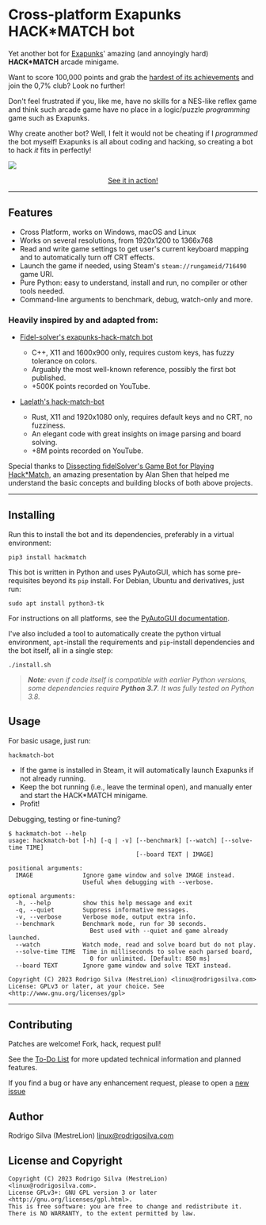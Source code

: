 # Cross-platform Exapunks HACK*MATCH bot

Yet another bot for [Exapunks][1]' amazing (and annoyingly hard)
**HACK*MATCH** arcade minigame.

Want to score 100,000 points and grab the [hardest of its achievements][2]
and join the 0,7% club? Look no further!

Don't feel frustrated if you, like me, have no skills for a NES-like reflex game
and think such arcade game have no place in a logic/puzzle _programming_ game
such as Exapunks.

Why create another bot? Well, I felt it would not be cheating if I
_programmed_ the bot myself! Exapunks is all about coding and hacking,
so creating a bot to hack _it_ fits in perfectly!

<div>
  <a href="https://www.youtube.com/watch?v=h5jue7T-gXk">
    <img src ="https://img.youtube.com/vi/h5jue7T-gXk/maxresdefault.jpg" />
    <p align="center">See it in action!</p>
  </a>
</div>

---
Features
--------
- Cross Platform, works on Windows, macOS and Linux
- Works on several resolutions, from 1920x1200 to 1366x768
- Read and write game settings to get user's current keyboard mapping and to
  automatically turn off CRT effects.
- Launch the game if needed, using Steam's `steam://rungameid/716490` game URI.
- Pure Python: easy to understand, install and run, no compiler or other tools needed.
- Command-line arguments to benchmark, debug, watch-only and more.

### Heavily inspired by and adapted from:

- [Fidel-solver's exapunks-hack-match bot](https://github.com/fidel-solver/exapunks-hack-match)
    - C++, X11 and 1600x900 only, requires custom keys, has fuzzy tolerance on colors.
    - Arguably the most well-known reference, possibly the first bot published.
    - +500K points recorded on YouTube.

- [Laelath's hack-match-bot](https://github.com/laelath/hack-match-bot)
    - Rust, X11 and 1920x1080 only, requires default keys and no CRT, no fuzziness.
    - An elegant code with great insights on image parsing and board solving.
    - +8M points recorded on YouTube.

Special thanks to [Dissecting fidelSolver's Game Bot for Playing Hack*Match][3],
an amazing presentation by Alan Shen that helped me understand the basic concepts
and building blocks of both above projects.

---
Installing
----------

Run this to install the bot and its dependencies, preferably in a virtual environment:

    pip3 install hackmatch

This bot is written in Python and uses PyAutoGUI, which has some pre-requisites
beyond its `pip` install. For Debian, Ubuntu and derivatives, just run:

    sudo apt install python3-tk

For instructions on all platforms, see the [PyAutoGUI documentation][4].

I've also included a tool to automatically create the python virtual environment,
`apt`-install the requirements and `pip`-install dependencies and the bot itself,
all in a single step:

    ./install.sh

> _**Note**: even if code itself is compatible with earlier Python versions,
> some dependencies require **Python 3.7**. It was fully tested on Python 3.8._

Usage
-----

For basic usage, just run:

    hackmatch-bot

- If the game is installed in Steam, it will automatically launch Exapunks
if not already running.
- Keep the bot running (i.e., leave the terminal open), and manually enter and
start the HACK*MATCH minigame.
- Profit!

Debugging, testing or fine-tuning?

```console
$ hackmatch-bot --help
usage: hackmatch-bot [-h] [-q | -v] [--benchmark] [--watch] [--solve-time TIME]
                                    [--board TEXT | IMAGE]

positional arguments:
  IMAGE              Ignore game window and solve IMAGE instead.
                     Useful when debugging with --verbose.

optional arguments:
  -h, --help         show this help message and exit
  -q, --quiet        Suppress informative messages.
  -v, --verbose      Verbose mode, output extra info.
  --benchmark        Benchmark mode, run for 30 seconds.
                       Best used with --quiet and game already launched.
  --watch            Watch mode, read and solve board but do not play.
  --solve-time TIME  Time in milliseconds to solve each parsed board,
                       0 for unlimited. [Default: 850 ms]
  --board TEXT       Ignore game window and solve TEXT instead.

Copyright (C) 2023 Rodrigo Silva (MestreLion) <linux@rodrigosilva.com>
License: GPLv3 or later, at your choice. See <http://www.gnu.org/licenses/gpl>
```

---
Contributing
------------

Patches are welcome! Fork, hack, request pull!

See the [To-Do List][5] for more updated technical information and planned features.

If you find a bug or have any enhancement request, please to open a [new issue][6]


Author
------

Rodrigo Silva (MestreLion) <linux@rodrigosilva.com>

License and Copyright
---------------------
```
Copyright (C) 2023 Rodrigo Silva (MestreLion) <linux@rodrigosilva.com>.
License GPLv3+: GNU GPL version 3 or later <http://gnu.org/licenses/gpl.html>.
This is free software: you are free to change and redistribute it.
There is NO WARRANTY, to the extent permitted by law.
```

[1]: https://store.steampowered.com/app/716490/EXAPUNKS/
[2]: https://steamcommunity.com/stats/716490/achievements
[3]: https://sunzenshen.github.io/presentations/2018/12/08/dissecting-hackmatch-solver.html
[4]: https://pyautogui.readthedocs.io/en/latest/install.html
[5]: https://github.com/MestreLion/hackmatch/blob/main/TODO.md
[6]: https://github.com/MestreLion/hackmatch/issues
